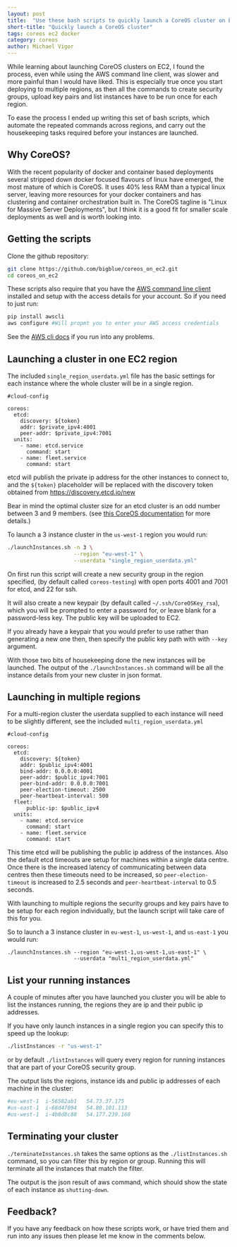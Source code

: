 ```yaml
---
layout: post
title:  "Use these bash scripts to quickly launch a CoreOS cluster on EC2"
short-title: "Quickly launch a CoreOS cluster"
tags: coreos ec2 docker
category: coreos
author: Michael Vigor
---
```


While learning about launching CoreOS clusters on EC2, I found the process, even while using the AWS command line client, was slower and more painful than I would have liked. This is especially true once you start deploying to multiple regions, as then all the commands to create security groups, upload key pairs and list instances have to be run once for each region.

To ease the process I ended up writing this set of bash scripts, which automate the repeated commands across regions, and carry out the housekeeping tasks required before your instances are launched.

## Why CoreOS?

With the recent popularity of docker and container based deployments several stripped down docker focused flavours of linux have emerged, the most mature of which is CoreOS. It uses 40% less RAM than a typical linux server, leaving more resources for your docker containers and has clustering and container orchestration built in. The CoreOS tagline is "Linux for Massive Server Deployments", but I think it is a good fit for smaller scale deployments as well and is worth looking into.

## Getting the scripts

Clone the github repository: 

```bash 
git clone https://github.com/bigblue/coreos_on_ec2.git
cd coreos_on_ec2
```

These scripts also require that you have the [AWS command line client](https://github.com/aws/aws-cli) installed and setup with the access details for your account. So if you need to just run:

```bash
pip install awscli
aws configure #Will propmt you to enter your AWS access credentials
```

See the [AWS cli docs](https://github.com/aws/aws-cli) if you run into any problems.

## Launching a cluster in one EC2 region

The included `single_region_userdata.yml` file has the basic settings for each instance where the whole cluster will be in a single region. 

```
#cloud-config

coreos:
  etcd:
    discovery: ${token}
    addr: $private_ipv4:4001
    peer-addr: $private_ipv4:7001
  units:
    - name: etcd.service
      command: start
    - name: fleet.service
      command: start
```

etcd will publish the private ip address for the other instances to connect to, and the `${token}` placeholder will be replaced with the discovery token obtained from https://discovery.etcd.io/new

Bear in mind the optimal cluster size for an etcd cluster is an odd number between 3 and 9 members. (see [this CoreOS documentation](https://coreos.com/docs/cluster-management/scaling/etcd-optimal-cluster-size/) for more details.)

To launch a 3 instance cluster in the `us-west-1` region you would run:

```bash
./launchInstances.sh -n 3 \
                     --region "eu-west-1" \
                     --userdata "single_region_userdata.yml"
```

On first run this script will create a new security group in the region specified, (by default called `coreos-testing`) with open ports 4001 and 7001 for etcd, and 22 for ssh.

It will also create a new keypair (by default called `~/.ssh/CoreOSKey_rsa`), which you will be prompted to enter a password for, or leave blank for a password-less key. The public key will be uploaded to EC2.

If you already have a keypair that you would prefer to use rather than generating a new one then, then specify the public key path with with `--key` argument.

With those two bits of housekeeping done the new instances will be launched. The output of the `./launchInstances.sh` command will be all the instance details from your new cluster in json format.

## Launching in multiple regions

For a multi-region cluster the userdata supplied to each instance will need to be slightly different, see the included `multi_region_userdata.yml`

```
#cloud-config

coreos:
  etcd:
    discovery: ${token} 
    addr: $public_ipv4:4001
    bind-addr: 0.0.0.0:4001
    peer-addr: $public_ipv4:7001
    peer-bind-addr: 0.0.0.0:7001
    peer-election-timeout: 2500
    peer-heartbeat-interval: 500
  fleet:
      public-ip: $public_ipv4
  units:
    - name: etcd.service
      command: start
    - name: fleet.service
      command: start
```

This time etcd will be publishing the public ip address of the instances. Also the default etcd timeouts are setup for machines within a single data centre. Once there is the increased latency of communicating between data centres then these timeouts need to be increased, so `peer-election-timeout` is increased to 2.5 seconds and `peer-heartbeat-interval` to 0.5 seconds.

With launching to multiple regions the security groups and key pairs have to be setup for each region individually, but the launch script will take care of this for you.

So to launch a 3 instance cluster in `eu-west-1`, `us-west-1`, and `us-east-1` you would run:

```
./launchInstances.sh --region "eu-west-1,us-west-1,us-east-1" \
                     --userdata "multi_region_userdata.yml"
```

## List your running instances

A couple of minutes after you have launched you cluster you will be able to list the instances running, the regions they are ip and their public ip addresses.

If you have only launch instances in a single region you can specify this to speed up the lookup:

```bash
./listInstances -r "us-west-1"
```

or by default `./listInstances` will query every region for running instances that are part of your CoreOS security group.

The output lists the regions, instance ids and public ip addresses of each machine in the cluster:

```bash
#eu-west-1  i-56582ab1   54.73.37.175
#us-east-1  i-68d47094   54.80.101.113
#us-west-1  i-4b8d8c88   54.177.239.168
```

## Terminating your cluster

`./terminateInstances.sh` takes the same options as the `./listInstances.sh`
command, so you can filter this by region or group. Running this will terminate all the instances that match the filter.

The output is the json result of aws command, which should show the state of each instance as `shutting-down`.

## Feedback?

If you have any feedback on how these scripts work, or have tried them and run into any issues then please let me know in the comments below.
